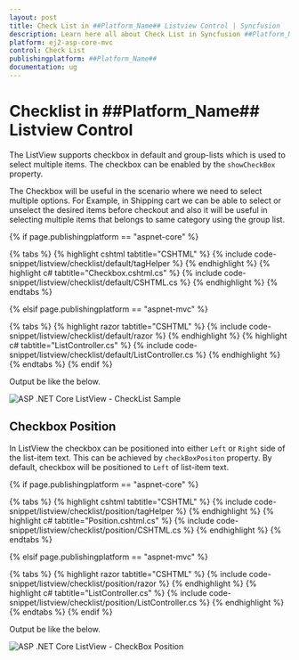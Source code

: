 ```yaml
---
layout: post
title: Check List in ##Platform_Name## Listview Control | Syncfusion
description: Learn here all about Check List in Syncfusion ##Platform_Name## Listview component of Syncfusion Essential JS 2 and more.
platform: ej2-asp-core-mvc
control: Check List
publishingplatform: ##Platform_Name##
documentation: ug
---
```



# Checklist in ##Platform_Name## Listview Control

The ListView supports checkbox in default and group-lists which is used to select multiple items. The checkbox can be enabled by the `showCheckBox` property.

The Checkbox will be useful in the scenario where we need to select multiple options. For Example, in Shipping cart we can be able to select or unselect the desired items before checkout and also it will be useful in selecting multiple items that belongs to same category using the group list.

{% if page.publishingplatform == "aspnet-core" %}

{% tabs %}
{% highlight cshtml tabtitle="CSHTML" %}
{% include code-snippet/listview/checklist/default/tagHelper %}
{% endhighlight %}
{% highlight c# tabtitle="Checkbox.cshtml.cs" %}
{% include code-snippet/listview/checklist/default/CSHTML.cs %}
{% endhighlight %}
{% endtabs %}

{% elsif page.publishingplatform == "aspnet-mvc" %}

{% tabs %}
{% highlight razor tabtitle="CSHTML" %}
{% include code-snippet/listview/checklist/default/razor %}
{% endhighlight %}
{% highlight c# tabtitle="ListController.cs" %}
{% include code-snippet/listview/checklist/default/ListController.cs %}
{% endhighlight %}
{% endtabs %}
{% endif %}



Output be like the below.

![ASP .NET Core ListView - CheckList Sample](./images/checklist.png)

## Checkbox Position

In ListView the checkbox can be positioned into either `Left` or `Right` side of the list-item text. This can be achieved by `checkBoxPositon` property. By default, checkbox will be positioned to `Left` of list-item text.

{% if page.publishingplatform == "aspnet-core" %}

{% tabs %}
{% highlight cshtml tabtitle="CSHTML" %}
{% include code-snippet/listview/checklist/position/tagHelper %}
{% endhighlight %}
{% highlight c# tabtitle="Position.cshtml.cs" %}
{% include code-snippet/listview/checklist/position/CSHTML.cs %}
{% endhighlight %}
{% endtabs %}

{% elsif page.publishingplatform == "aspnet-mvc" %}

{% tabs %}
{% highlight razor tabtitle="CSHTML" %}
{% include code-snippet/listview/checklist/position/razor %}
{% endhighlight %}
{% highlight c# tabtitle="ListController.cs" %}
{% include code-snippet/listview/checklist/position/ListController.cs %}
{% endhighlight %}
{% endtabs %}
{% endif %}



Output be like the below.

![ASP .NET Core ListView - CheckBox Position](./images/checkbox-position.png)